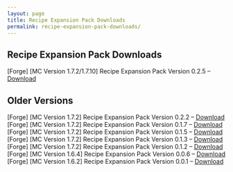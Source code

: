 ```yaml
---
layout: page
title: Recipe Expansion Pack Downloads
permalink: recipe-expansion-pack-downloads/
--- 
```


## Recipe Expansion Pack Downloads
[Forge] [MC Version 1.7.2/1.7.10] Recipe Expansion Pack Version 0.2.5 – [Download](/assets/rep-1.7.2-0.2.5.jar)

## Older Versions
[Forge] [MC Version 1.7.2] Recipe Expansion Pack Version 0.2.2 – [Download](https://dl.dropboxusercontent.com/u/97875111/RecipeExpansionPack/rep-1.7.2-0.2.2.jar)<br />
[Forge] [MC Version 1.7.2] Recipe Expansion Pack Version 0.1.7 – [Download](https://dl.dropboxusercontent.com/u/97875111/rep-1.7.2-0.1.7.jar)<br />
[Forge] [MC Version 1.7.2] Recipe Expansion Pack Version 0.1.5 – [Download](https://dl.dropboxusercontent.com/u/97875111/rep-1.7.2-0.1.5.jar)<br />
[Forge] [MC Version 1.7.2] Recipe Expansion Pack Version 0.1.3 – [Download](https://dl.dropboxusercontent.com/u/97875111/rep-1.7.2-0.1.3.jar)<br />
[Forge] [MC Version 1.7.2] Recipe Expansion Pack Version 0.1.2 – [Download](https://dl.dropboxusercontent.com/u/97875111/rep-1.7.2-0.1.2.jar)<br />
[Forge] [MC Version 1.6.4] Recipe Expansion Pack Version 0.0.6 – [Download](https://dl.dropboxusercontent.com/u/97875111/RecipeXPack_v0.0.6.jar)<br />
[Forge] [MC Version 1.6.2] Recipe Expansion Pack Version 0.0.1 – [Download](https://dl.dropboxusercontent.com/u/97875111/RecipeXPack_v0.0.1.jar)<br />
